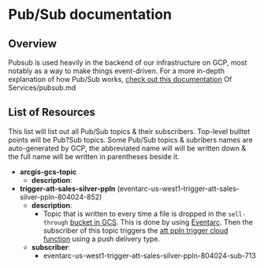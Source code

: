 # Pub/Sub documentation

## Overview

Pubsub is used heavily in the backend of our infrastructure on GCP, most notably as a way to make things event-driven. For a more in-depth explanation of how Pub/Sub works, [check out this documentation](https://github.com/CarrierOps/1P-Wiki/blob/main/wiki/Description%20Of%20Services/pubsub.md) Of Services/pubsub.md

## List of Resources

This list will list out all Pub/Sub topics & their subscribers. Top-level bulltet points will be Pub?Sub topics. Some Pub/Sub topics & subribers names are auto-generated by GCP, the abbreviated name will will be written down & the full name will be written in parentheses beside it.

* **arcgis-gcs-topic**
  * **description**:
* **trigger-att-sales-silver-ppln** (eventarc-us-west1-trigger-att-sales-silver-ppln-804024-852)
  * **description**:
    * Topic that is written to every time a file is dropped in the `sell-through` [bucket in GCS]('https://github.com/CarrierOps/1P-Wiki/blob/main/documentation/gcp/GCS/gcs.md'). This is done by using [Eventarc](''). Then the subscriber of this topic triggers the [att ppln trigger cloud function]('') using a push delivery type.
  * **subscriber**:
    * eventarc-us-west1-trigger-att-sales-silver-ppln-804024-sub-713
